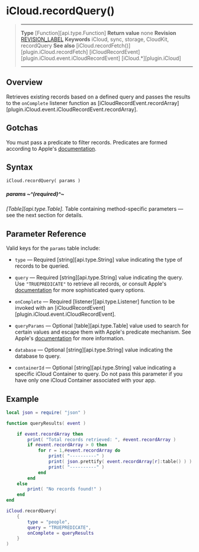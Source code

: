 # iCloud.recordQuery()

> --------------------- ------------------------------------------------------------------------------------------
> __Type__              [Function][api.type.Function]
> __Return value__      none
> __Revision__          [REVISION_LABEL](REVISION_URL)
> __Keywords__          iCloud, sync, storage, CloudKit, recordQuery
> __See also__          [iCloud.recordFetch()][plugin.iCloud.recordFetch]
>						[iCloudRecordEvent][plugin.iCloud.event.iCloudRecordEvent]
>                       [iCloud.*][plugin.iCloud]
> --------------------- ------------------------------------------------------------------------------------------


## Overview

Retrieves existing records based on a defined query and passes the results to the `onComplete` listener function as [iCloudRecordEvent.recordArray][plugin.iCloud.event.iCloudRecordEvent.recordArray].


## Gotchas

You must pass a predicate to filter records. Predicates are formed according to Apple's [documentation](https://developer.apple.com/library/ios/documentation/CloudKit/Reference/CKQuery_class/).


## Syntax

    iCloud.recordQuery( params )

##### params ~^(required)^~
_[Table][api.type.Table]._ Table containing <nobr>method-specific</nobr> parameters &mdash; see the next section for details.


## Parameter Reference

Valid keys for the `params` table include:

* `type` &mdash; Required [string][api.type.String] value indicating the type of records to be queried.

* `query` &mdash; Required [string][api.type.String] value indicating the query. Use `"TRUEPREDICATE"` to retrieve all records, or consult Apple's [documentation](https://developer.apple.com/library/ios/documentation/CloudKit/Reference/CKQuery_class/) for more sophisticated query options.

* `onComplete` &mdash; Required [listener][api.type.Listener] function to be invoked with an [iCloudRecordEvent][plugin.iCloud.event.iCloudRecordEvent].

* `queryParams` &mdash; Optional [table][api.type.Table] value used to search for certain values and escape them with Apple's predicate mechanism. See Apple's [documentation](https://developer.apple.com/library/ios/documentation/CloudKit/Reference/CKQuery_class/) for more information.

* `database` &mdash; Optional [string][api.type.String] value indicating the database to query.

* `containerId` &mdash; Optional [string][api.type.String] value indicating a specific iCloud Container to query. Do not pass this parameter if you have only one iCloud Container associated with your app.


## Example

``````lua
local json = require( "json" )

function queryResults( event )

    if event.recordArray then
        print( "Total records retrieved: ", #event.recordArray )
        if #event.recordArray > 0 then
			for r = 1,#event.recordArray do
				print( "----------" )
				print( json.prettify( event.recordArray[r]:table() ) )
				print( "----------" )
			end
        end
    else
        print( "No records found!" )
    end
end

iCloud.recordQuery(
	{
		type = "people",
		query = "TRUEPREDICATE",
		onComplete = queryResults
	}
)
``````
